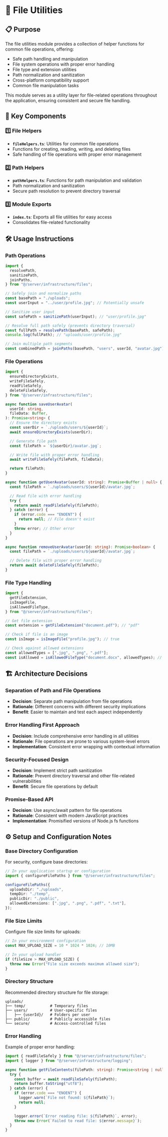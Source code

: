 # 📁 File Utilities

## 📋 Purpose

The file utilities module provides a collection of helper functions for common file operations, offering:

- Safe path handling and manipulation
- File system operations with proper error handling
- File type and extension utilities
- Path normalization and sanitization
- Cross-platform compatibility support
- Common file manipulation tasks

This module serves as a utility layer for file-related operations throughout the application, ensuring consistent and secure file handling.

## 🧩 Key Components

### 1️⃣ File Helpers

- **`fileHelpers.ts`**: Utilities for common file operations
- Functions for creating, reading, writing, and deleting files
- Safe handling of file operations with proper error management

### 2️⃣ Path Helpers

- **`pathHelpers.ts`**: Functions for path manipulation and validation
- Path normalization and sanitization
- Secure path resolution to prevent directory traversal

### 3️⃣ Module Exports

- **`index.ts`**: Exports all file utilities for easy access
- Consolidates file-related functionality

## 🛠️ Usage Instructions

### Path Operations

```typescript
import {
  resolvePath,
  sanitizePath,
  joinPaths,
} from "@/server/infrastructure/files";

// Safely join and normalize paths
const basePath = "./uploads";
const userInput = "../user/profile.jpg"; // Potentially unsafe

// Sanitize user input
const safePath = sanitizePath(userInput); // "user/profile.jpg"

// Resolve full path safely (prevents directory traversal)
const fullPath = resolvePath(basePath, safePath);
console.log(fullPath); // "uploads/user/profile.jpg"

// Join multiple path segments
const combinedPath = joinPaths(basePath, "users", userId, "avatar.jpg");
```

### File Operations

```typescript
import {
  ensureDirectoryExists,
  writeFileSafely,
  readFileSafely,
  deleteFileSafely,
} from "@/server/infrastructure/files";

async function saveUserAvatar(
  userId: string,
  fileData: Buffer,
): Promise<string> {
  // Ensure the directory exists
  const userDir = `./uploads/users/${userId}`;
  await ensureDirectoryExists(userDir);

  // Generate file path
  const filePath = `${userDir}/avatar.jpg`;

  // Write file with proper error handling
  await writeFileSafely(filePath, fileData);

  return filePath;
}

async function getUserAvatar(userId: string): Promise<Buffer | null> {
  const filePath = `./uploads/users/${userId}/avatar.jpg`;

  // Read file with error handling
  try {
    return await readFileSafely(filePath);
  } catch (error) {
    if (error.code === "ENOENT") {
      return null; // File doesn't exist
    }
    throw error; // Other error
  }
}

async function removeUserAvatar(userId: string): Promise<boolean> {
  const filePath = `./uploads/users/${userId}/avatar.jpg`;

  // Delete file with proper error handling
  return await deleteFileSafely(filePath);
}
```

### File Type Handling

```typescript
import {
  getFileExtension,
  isImageFile,
  isAllowedFileType,
} from "@/server/infrastructure/files";

// Get file extension
const extension = getFileExtension("document.pdf"); // "pdf"

// Check if file is an image
const isImage = isImageFile("profile.jpg"); // true

// Check against allowed extensions
const allowedTypes = [".jpg", ".png", ".pdf"];
const isAllowed = isAllowedFileType("document.docx", allowedTypes); // false
```

## 🏗️ Architecture Decisions

### Separation of Path and File Operations

- **Decision**: Separate path manipulation from file operations
- **Rationale**: Different concerns with different security implications
- **Benefit**: Easier to maintain and test each aspect independently

### Error Handling First Approach

- **Decision**: Include comprehensive error handling in all utilities
- **Rationale**: File operations are prone to various system-level errors
- **Implementation**: Consistent error wrapping with contextual information

### Security-Focused Design

- **Decision**: Implement strict path sanitization
- **Rationale**: Prevent directory traversal and other file-related vulnerabilities
- **Benefit**: Secure file operations by default

### Promise-Based API

- **Decision**: Use async/await pattern for file operations
- **Rationale**: Consistent with modern JavaScript practices
- **Implementation**: Promisified versions of Node.js fs functions

## ⚙️ Setup and Configuration Notes

### Base Directory Configuration

For security, configure base directories:

```typescript
// In your application startup or configuration
import { configureFilePaths } from "@/server/infrastructure/files";

configureFilePaths({
  uploadsDir: "./uploads",
  tempDir: "./temp",
  publicDir: "./public",
  allowedExtensions: [".jpg", ".png", ".pdf", ".txt"],
});
```

### File Size Limits

Configure file size limits for uploads:

```typescript
// In your environment configuration
const MAX_UPLOAD_SIZE = 10 * 1024 * 1024; // 10MB

// In your upload handler
if (fileSize > MAX_UPLOAD_SIZE) {
  throw new Error("File size exceeds maximum allowed size");
}
```

### Directory Structure

Recommended directory structure for file storage:

```
uploads/
├── temp/           # Temporary files
├── users/          # User-specific files
│   ├── {userId}/   # Folders per user
├── public/         # Publicly accessible files
└── secure/         # Access-controlled files
```

### Error Handling

Example of proper error handling:

```typescript
import { readFileSafely } from "@/server/infrastructure/files";
import { logger } from "@/server/infrastructure/logging";

async function getFileContents(filePath: string): Promise<string | null> {
  try {
    const buffer = await readFileSafely(filePath);
    return buffer.toString("utf8");
  } catch (error) {
    if (error.code === "ENOENT") {
      logger.warn(`File not found: ${filePath}`);
      return null;
    }

    logger.error(`Error reading file: ${filePath}`, error);
    throw new Error(`Failed to read file: ${error.message}`);
  }
}
```
